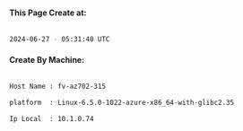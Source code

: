 
   
#### This Page Create at:

```bash

2024-06-27 - 05:31:40 UTC

```

#### Create By Machine:

```bash

Host Name : fv-az702-315

platform  : Linux-6.5.0-1022-azure-x86_64-with-glibc2.35

Ip Local  : 10.1.0.74

```

